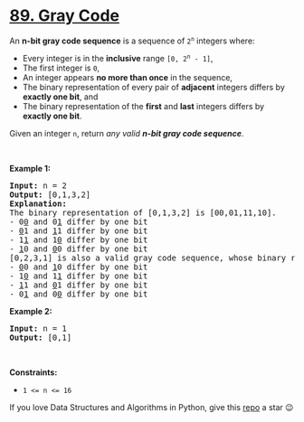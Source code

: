 # [89. Gray Code][title]

<p>An <strong>n-bit gray code sequence</strong> is a sequence of <code>2<sup>n</sup></code> integers where:</p>
<ul>
<li>Every integer is in the <strong>inclusive</strong> range <code>[0, 2<sup>n</sup> - 1]</code>,</li>
<li>The first integer is <code>0</code>,</li>
<li>An integer appears <strong>no more than once</strong> in the sequence,</li>
<li>The binary representation of every pair of <strong>adjacent</strong> integers differs by <strong>exactly one bit</strong>, and</li>
<li>The binary representation of the <strong>first</strong> and <strong>last</strong> integers differs by <strong>exactly one bit</strong>.</li>
</ul>
<p>Given an integer <code>n</code>, return <em>any valid <strong>n-bit gray code sequence</strong></em>.</p>
<p> </p>
<p><strong>Example 1:</strong></p>
<pre><strong>Input:</strong> n = 2
<strong>Output:</strong> [0,1,3,2]
<strong>Explanation:</strong>
The binary representation of [0,1,3,2] is [00,01,11,10].
- 0<u>0</u> and 0<u>1</u> differ by one bit
- <u>0</u>1 and <u>1</u>1 differ by one bit
- 1<u>1</u> and 1<u>0</u> differ by one bit
- <u>1</u>0 and <u>0</u>0 differ by one bit
[0,2,3,1] is also a valid gray code sequence, whose binary representation is [00,10,11,01].
- <u>0</u>0 and <u>1</u>0 differ by one bit
- 1<u>0</u> and 1<u>1</u> differ by one bit
- <u>1</u>1 and <u>0</u>1 differ by one bit
- 0<u>1</u> and 0<u>0</u> differ by one bit
</pre>
<p><strong>Example 2:</strong></p>
<pre><strong>Input:</strong> n = 1
<strong>Output:</strong> [0,1]
</pre>
<p> </p>
<p><strong>Constraints:</strong></p>
<ul>
<li><code>1 &lt;= n &lt;= 16</code></li>
</ul>


If you love Data Structures and Algorithms in Python, give this [repo][me] a star :wink:

[title]: https://leetcode.com/problems/gray-code
[me]: https://github.com/bumblebee211196/awesome-python-leetcode